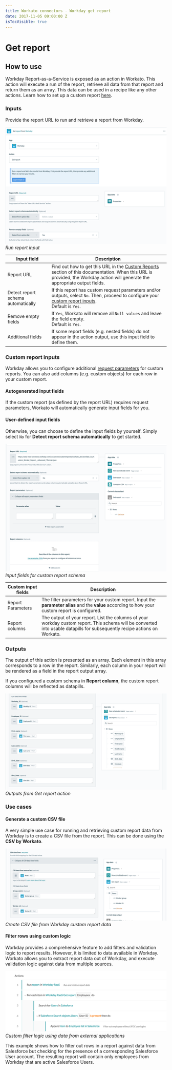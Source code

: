 ```yaml
---
title: Workato connectors - Workday get report
date: 2017-11-05 09:00:00 Z
isTocVisible: true
---
```


# Get report

## How to use
Workday Report-as-a-Service is exposed as an action in Workato. This action will execute a run of the report, retrieve all data from that report and return them as an array. This data can be used in a recipe like any other actions. Learn how to set up a custom report [here](/connectors/workday/workday_raas.md).

### Inputs
Provide the report URL to run and retrieve a report from Workday.

![Run report input](/assets/images/connectors/workday/raas_input.png)
*Run report input*

| Input field | Description |
| ----------- | ----------- |
| Report URL  | Find out how to get this URL in the [Custom Reports](/connectors/workday/workday_raas.md) section of this documentation. When this URL is provided, the Workday action will generate the appropriate output fields. |
| Detect report schema automatically | If this report has custom request parameters and/or outputs, select `No`. Then, proceed to configure your [custom report inputs](#custom-report-inputs).<br>Default is `Yes`. |
| Remove empty fields | If `Yes`, Workato will remove all `Null values` and leave the field empty.<br> Default is `Yes`. |
| Additional fields | If some report fields (e.g. nested fields) do not appear in the action output, use this input field to define them. |

### Custom report inputs
Workday allows you to configure additional [request parameters](/connectors/workday/workday_raas.md#filter-parameters) for custom reports. You can also add columns (e.g. custom objects) for each row in your custom report.

#### Autogenerated input fields
If the custom report (as defined by the report URL) requires request parameters, Workato will automatically generate input fields for you.

#### User-defined input fields
Otherwise, you can choose to define the input fields by yourself. Simply select `No` for **Detect report schema automatically** to get started.

![Custom report schema input](/assets/images/connectors/workday/custom-report-schema-input.png)
*Input fields for custom report schema*

| Custom input fields | Description |
| ------------------- | ---------- |
| Report Parameters   | The filter parameters for your custom report. Input the **parameter alias** and the **value** according to how your custom report is configured. |
| Report columns      | The output of your report. List the columns of your workday custom report. This schema will be converted into usable datapills for subsequently recipe actions on Workato.  

### Outputs
The output of this action is presented as an array. Each element in this array corresponds to a row in the report. Similarly, each column in your report will be rendered as a field in the report output array.

If you configured a custom schema in **Report column**, the custom report columns will be reflected as datapills.

![Outputs from Get report action](/assets/images/connectors/workday/raas_output.png)
*Outputs from Get report action*

### Use cases

#### Generate a custom CSV file
A very simple use case for running and retrieving custom report data from Workday is to create a CSV file from the report. This can be done using the **CSV by Workato**.

![Create CSV file](/assets/images/connectors/workday/compose-csv.png)
*Create CSV file from Workday custom report data*

#### Filter rows using custom logic
Workday provides a comprehensive feature to add filters and validation logic to report results. However, it is limited to data available in Workday. Workato allows you to extract report data out of Workday, and execute validation logic against data from multiple sources.

![Custom filter logic](/assets/images/connectors/workday/multi_app_filter.png)
*Custom filter logic using data from external applications*

This example shows how to filter out rows in a report against data from Salesforce but checking for the presence of a corresponding Salesforce User account. The resulting report will contain only employees from Workday that are active Salesforce Users.
